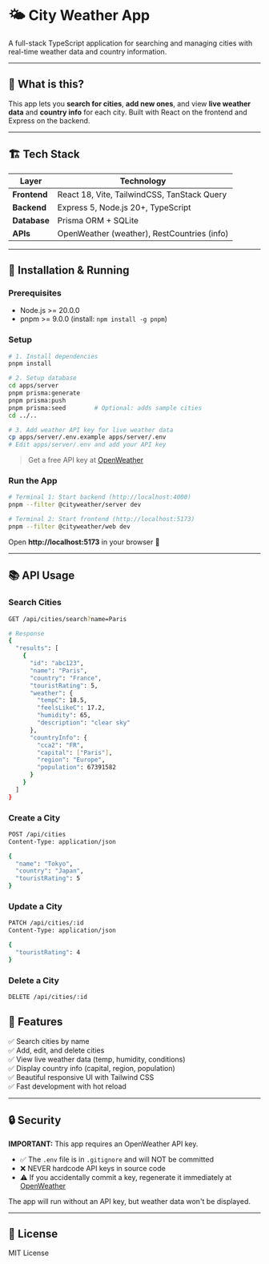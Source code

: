 # 🌤️ City Weather App

A full-stack TypeScript application for searching and managing cities with real-time weather data and country information.

---

## 📖 What is this?

This app lets you **search for cities**, **add new ones**, and view **live weather data** and **country info** for each city. Built with React on the frontend and Express on the backend.

---

## 🏗️ Tech Stack

| Layer        | Technology                                  |
| ------------ | ------------------------------------------- |
| **Frontend** | React 18, Vite, TailwindCSS, TanStack Query |
| **Backend**  | Express 5, Node.js 20+, TypeScript          |
| **Database** | Prisma ORM + SQLite                         |
| **APIs**     | OpenWeather (weather), RestCountries (info) |

---

## 🚀 Installation & Running

### Prerequisites

- Node.js >= 20.0.0
- pnpm >= 9.0.0 (install: `npm install -g pnpm`)

### Setup

```bash
# 1. Install dependencies
pnpm install

# 2. Setup database
cd apps/server
pnpm prisma:generate
pnpm prisma:push
pnpm prisma:seed        # Optional: adds sample cities
cd ../..

# 3. Add weather API key for live weather data
cp apps/server/.env.example apps/server/.env
# Edit apps/server/.env and add your API key
```

> Get a free API key at [OpenWeather](https://openweathermap.org/api)

### Run the App

```bash
# Terminal 1: Start backend (http://localhost:4000)
pnpm --filter @cityweather/server dev

# Terminal 2: Start frontend (http://localhost:5173)
pnpm --filter @cityweather/web dev
```

Open **http://localhost:5173** in your browser 🎉

---

## 📚 API Usage

### Search Cities

```bash
GET /api/cities/search?name=Paris

# Response
{
  "results": [
    {
      "id": "abc123",
      "name": "Paris",
      "country": "France",
      "touristRating": 5,
      "weather": {
        "tempC": 18.5,
        "feelsLikeC": 17.2,
        "humidity": 65,
        "description": "clear sky"
      },
      "countryInfo": {
        "cca2": "FR",
        "capital": ["Paris"],
        "region": "Europe",
        "population": 67391582
      }
    }
  ]
}
```

### Create a City

```bash
POST /api/cities
Content-Type: application/json

{
  "name": "Tokyo",
  "country": "Japan",
  "touristRating": 5
}
```

### Update a City

```bash
PATCH /api/cities/:id
Content-Type: application/json

{
  "touristRating": 4
}
```

### Delete a City

```bash
DELETE /api/cities/:id
```

## 🎨 Features

✅ Search cities by name  
✅ Add, edit, and delete cities  
✅ View live weather data (temp, humidity, conditions)  
✅ Display country info (capital, region, population)  
✅ Beautiful responsive UI with Tailwind CSS  
✅ Fast development with hot reload

---

## 🔒 Security

**IMPORTANT:** This app requires an OpenWeather API key. 

- ✅ The `.env` file is in `.gitignore` and will NOT be committed
- ❌ NEVER hardcode API keys in source code
- ⚠️ If you accidentally commit a key, regenerate it immediately at [OpenWeather](https://home.openweathermap.org/api_keys)

The app will run without an API key, but weather data won't be displayed.

---

## 📝 License

MIT License
